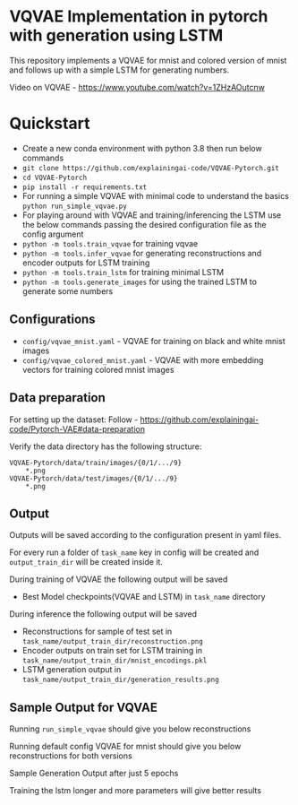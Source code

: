 VQVAE Implementation in pytorch with generation using LSTM
========

This repository implements a VQVAE for mnist and colored version of mnist and follows up with a simple LSTM for generating numbers.

Video on VQVAE - https://www.youtube.com/watch?v=1ZHzAOutcnw

# Quickstart
* Create a new conda environment with python 3.8 then run below commands
* ```git clone https://github.com/explainingai-code/VQVAE-Pytorch.git```
* ```cd VQVAE-Pytorch```
* ```pip install -r requirements.txt```
* For running a simple VQVAE with minimal code to understand the basics ```python run_simple_vqvae.py```
* For playing around with VQVAE and training/inferencing the LSTM use the below commands passing the desired configuration file as the config argument 
* ```python -m tools.train_vqvae``` for training vqvae
* ```python -m tools.infer_vqvae``` for generating reconstructions and encoder outputs for LSTM training
* ```python -m tools.train_lstm``` for training minimal LSTM 
* ```python -m tools.generate_images``` for using the trained LSTM to generate some numbers

## Configurations
* ```config/vqvae_mnist.yaml``` - VQVAE for training on black and white mnist images
* ```config/vqvae_colored_mnist.yaml``` - VQVAE with more embedding vectors for training colored mnist images 

## Data preparation
For setting up the dataset:
Follow - https://github.com/explainingai-code/Pytorch-VAE#data-preparation

Verify the data directory has the following structure:
```
VQVAE-Pytorch/data/train/images/{0/1/.../9}
	*.png
VQVAE-Pytorch/data/test/images/{0/1/.../9}
	*.png
```

## Output 
Outputs will be saved according to the configuration present in yaml files.

For every run a folder of ```task_name``` key in config will be created and ```output_train_dir``` will be created inside it.

During training of VQVAE the following output will be saved 
* Best Model checkpoints(VQVAE and LSTM) in ```task_name``` directory

During inference the following output will be saved
* Reconstructions for sample of test set in ```task_name/output_train_dir/reconstruction.png``` 
* Encoder outputs on train set for LSTM training in ```task_name/output_train_dir/mnist_encodings.pkl```
* LSTM generation output in ```task_name/output_train_dir/generation_results.png```


## Sample Output for VQVAE

Running `run_simple_vqvae` should give you below reconstructions

Running default config VQVAE for mnist should give you below reconstructions for both versions

Sample Generation Output after just 5 epochs

Training the lstm longer and more parameters will give better results 
